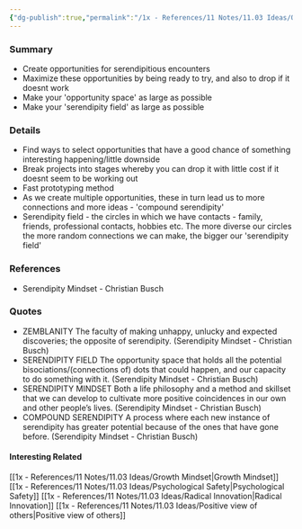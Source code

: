 ```yaml
---
{"dg-publish":true,"permalink":"/1x - References/11 Notes/11.03 Ideas/Opportunity Engineering and Serendipity/","title":"Opportunity Engineering and Serendipity","created":"2022-10-28T13:09:37.000+03:00","updated":"2024-02-14T20:18:26.314+03:00"}
---
```



### Summary
- Create opportunities for serendipitious encounters
- Maximize these opportunities by being ready to try, and also to drop if it doesnt work
- Make your 'opportunity space' as large as possible
- Make your 'serendipity field' as large as possible


### Details
- Find ways to select opportunities that have a good chance of something interesting happening/little downside
- Break projects into stages whereby you can drop it with little cost if it doesnt seem to be working out
- Fast prototyping method
- As we create multiple opportunities, these in turn lead us to more connections and more ideas - 'compound serendipity'
- Serendipity field - the circles in which we have contacts - family, friends, professional contacts, hobbies etc. The more diverse our circles the more random connections we can make, the bigger our 'serendipity field'

### References
- Serendipity Mindset - Christian Busch

### Quotes
- ZEMBLANITY The faculty of making unhappy, unlucky and expected discoveries; the opposite of serendipity. (Serendipity Mindset - Christian Busch)
- SERENDIPITY FIELD The opportunity space that holds all the potential bisociations/(connections of) dots that could happen, and our capacity to do something with it. (Serendipity Mindset - Christian Busch)
- SERENDIPITY MINDSET Both a life philosophy and a method and skillset that we can develop to cultivate more positive coincidences in our own and other people’s lives. (Serendipity Mindset - Christian Busch)
- COMPOUND SERENDIPITY A process where each new instance of serendipity has greater potential because of the ones that have gone before. (Serendipity Mindset - Christian Busch)

#### Interesting Related
[[1x - References/11 Notes/11.03 Ideas/Growth Mindset\|Growth Mindset]]
[[1x - References/11 Notes/11.03 Ideas/Psychological Safety\|Psychological Safety]]
[[1x - References/11 Notes/11.03 Ideas/Radical Innovation\|Radical Innovation]]
[[1x - References/11 Notes/11.03 Ideas/Positive view of others\|Positive view of others]]
